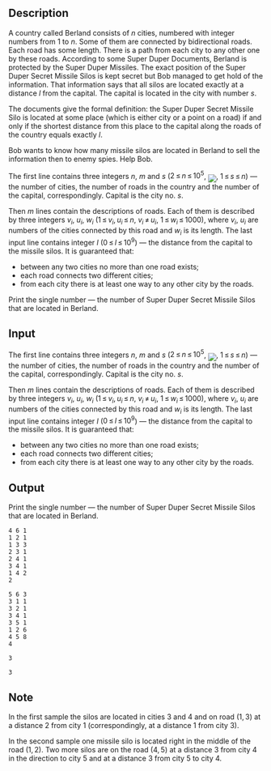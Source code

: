 ## Description

<div><p>A country called Berland consists of <span class="tex-span"><i>n</i></span> cities, numbered with integer numbers from <span class="tex-span">1</span> to <span class="tex-span"><i>n</i></span>. Some of them are connected by bidirectional roads. Each road has some length. There is a path from each city to any other one by these roads. According to some Super Duper Documents, Berland is protected by the Super Duper Missiles. The exact position of the Super Duper Secret Missile Silos is kept secret but Bob managed to get hold of the information. That information says that all silos are located exactly at a distance <span class="tex-span"><i>l</i></span> from the capital. The capital is located in the city with number <span class="tex-span"><i>s</i></span>.</p><p>The documents give the formal definition: the Super Duper Secret Missile Silo is located at some place (which is either city or a point on a road) if and only if the shortest distance from this place to the capital along the roads of the country equals exactly <span class="tex-span"><i>l</i></span>.</p><p>Bob wants to know how many missile silos are located in Berland to sell the information then to enemy spies. Help Bob.</p></div><div class="input-specification"><p>The first line contains three integers <span class="tex-span"><i>n</i></span>, <span class="tex-span"><i>m</i></span> and <span class="tex-span"><i>s</i></span> (<span class="tex-span">2 ≤ <i>n</i> ≤ 10<sup class="upper-index">5</sup></span>, <img align="middle" class="tex-formula" src="file://oX5OFOfq.png" style="max-width: 100.0%;max-height: 100.0%;">, <span class="tex-span">1 ≤ <i>s</i> ≤ <i>n</i></span>) — the number of cities, the number of roads in the country and the number of the capital, correspondingly. Capital is the city no. <span class="tex-span"><i>s</i></span>. </p><p>Then <span class="tex-span"><i>m</i></span> lines contain the descriptions of roads. Each of them is described by three integers <span class="tex-span"><i>v</i><sub class="lower-index"><i>i</i></sub></span>, <span class="tex-span"><i>u</i><sub class="lower-index"><i>i</i></sub></span>, <span class="tex-span"><i>w</i><sub class="lower-index"><i>i</i></sub></span> (<span class="tex-span">1 ≤ <i>v</i><sub class="lower-index"><i>i</i></sub>, <i>u</i><sub class="lower-index"><i>i</i></sub> ≤ <i>n</i></span>, <span class="tex-span"><i>v</i><sub class="lower-index"><i>i</i></sub> ≠ <i>u</i><sub class="lower-index"><i>i</i></sub></span>, <span class="tex-span">1 ≤ <i>w</i><sub class="lower-index"><i>i</i></sub> ≤ 1000</span>), where <span class="tex-span"><i>v</i><sub class="lower-index"><i>i</i></sub></span>, <span class="tex-span"><i>u</i><sub class="lower-index"><i>i</i></sub></span> are numbers of the cities connected by this road and <span class="tex-span"><i>w</i><sub class="lower-index"><i>i</i></sub></span> is its length. The last input line contains integer <span class="tex-span"><i>l</i></span> (<span class="tex-span">0 ≤ <i>l</i> ≤ 10<sup class="upper-index">9</sup></span>) — the distance from the capital to the missile silos. It is guaranteed that: </p><ul> <li> between any two cities no more than one road exists; </li><li> each road connects two different cities; </li><li> from each city there is at least one way to any other city by the roads. </li></ul></div><div class="output-specification"><p>Print the single number — the number of Super Duper Secret Missile Silos that are located in Berland.</p></div>

## Input

<p>The first line contains three integers <span class="tex-span"><i>n</i></span>, <span class="tex-span"><i>m</i></span> and <span class="tex-span"><i>s</i></span> (<span class="tex-span">2 ≤ <i>n</i> ≤ 10<sup class="upper-index">5</sup></span>, <img align="middle" class="tex-formula" src="file://oX5OFOfq.png" style="max-width: 100.0%;max-height: 100.0%;">, <span class="tex-span">1 ≤ <i>s</i> ≤ <i>n</i></span>) — the number of cities, the number of roads in the country and the number of the capital, correspondingly. Capital is the city no. <span class="tex-span"><i>s</i></span>. </p><p>Then <span class="tex-span"><i>m</i></span> lines contain the descriptions of roads. Each of them is described by three integers <span class="tex-span"><i>v</i><sub class="lower-index"><i>i</i></sub></span>, <span class="tex-span"><i>u</i><sub class="lower-index"><i>i</i></sub></span>, <span class="tex-span"><i>w</i><sub class="lower-index"><i>i</i></sub></span> (<span class="tex-span">1 ≤ <i>v</i><sub class="lower-index"><i>i</i></sub>, <i>u</i><sub class="lower-index"><i>i</i></sub> ≤ <i>n</i></span>, <span class="tex-span"><i>v</i><sub class="lower-index"><i>i</i></sub> ≠ <i>u</i><sub class="lower-index"><i>i</i></sub></span>, <span class="tex-span">1 ≤ <i>w</i><sub class="lower-index"><i>i</i></sub> ≤ 1000</span>), where <span class="tex-span"><i>v</i><sub class="lower-index"><i>i</i></sub></span>, <span class="tex-span"><i>u</i><sub class="lower-index"><i>i</i></sub></span> are numbers of the cities connected by this road and <span class="tex-span"><i>w</i><sub class="lower-index"><i>i</i></sub></span> is its length. The last input line contains integer <span class="tex-span"><i>l</i></span> (<span class="tex-span">0 ≤ <i>l</i> ≤ 10<sup class="upper-index">9</sup></span>) — the distance from the capital to the missile silos. It is guaranteed that: </p><ul> <li> between any two cities no more than one road exists; </li><li> each road connects two different cities; </li><li> from each city there is at least one way to any other city by the roads. </li></ul>

## Output

<p>Print the single number — the number of Super Duper Secret Missile Silos that are located in Berland.</p>





```input1
4 6 1
1 2 1
1 3 3
2 3 1
2 4 1
3 4 1
1 4 2
2

```




```input2
5 6 3
3 1 1
3 2 1
3 4 1
3 5 1
1 2 6
4 5 8
4

```




```output1
3

```




```output2
3

```



## Note

<p>In the first sample the silos are located in cities <span class="tex-span">3</span> and <span class="tex-span">4</span> and on road <span class="tex-span">(1, 3)</span> at a distance <span class="tex-span">2</span> from city <span class="tex-span">1</span> (correspondingly, at a distance <span class="tex-span">1</span> from city <span class="tex-span">3</span>).</p><p>In the second sample one missile silo is located right in the middle of the road <span class="tex-span">(1, 2)</span>. Two more silos are on the road <span class="tex-span">(4, 5)</span> at a distance <span class="tex-span">3</span> from city <span class="tex-span">4</span> in the direction to city <span class="tex-span">5</span> and at a distance <span class="tex-span">3</span> from city <span class="tex-span">5</span> to city <span class="tex-span">4</span>.</p>
